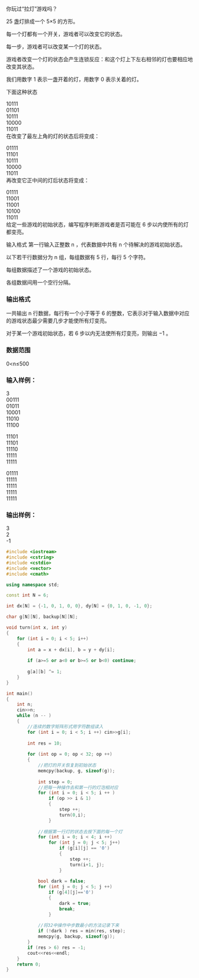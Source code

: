 你玩过“拉灯”游戏吗？

25
 盏灯排成一个 5×5
 的方形。

每一个灯都有一个开关，游戏者可以改变它的状态。

每一步，游戏者可以改变某一个灯的状态。

游戏者改变一个灯的状态会产生连锁反应：和这个灯上下左右相邻的灯也要相应地改变其状态。

我们用数字 1
 表示一盏开着的灯，用数字 0
 表示关着的灯。

下面这种状态

10111  
01101  
10111  
10000  
11011  
在改变了最左上角的灯的状态后将变成：

01111  
11101  
10111  
10000   
11011  
再改变它正中间的灯后状态将变成：

01111  
11001   
11001  
10100   
11011  
给定一些游戏的初始状态，编写程序判断游戏者是否可能在 6
 步以内使所有的灯都变亮。

输入格式
第一行输入正整数 n
，代表数据中共有 n
 个待解决的游戏初始状态。

以下若干行数据分为 n
 组，每组数据有 5
 行，每行 5
 个字符。

每组数据描述了一个游戏的初始状态。

各组数据间用一个空行分隔。

### 输出格式
一共输出 n
 行数据，每行有一个小于等于 6
 的整数，它表示对于输入数据中对应的游戏状态最少需要几步才能使所有灯变亮。

对于某一个游戏初始状态，若 6
 步以内无法使所有灯变亮，则输出 −1
。

### 数据范围
0<n≤500
### 输入样例：
3  
00111  
01011   
10001  
11010  
11100  

11101  
11101  
11110  
11111  
11111  

01111  
11111  
11111   
11111  
11111  
### 输出样例：
  
3  
2  
-1  

```c++
#include <iostream>
#include <cstring>
#include <cstdio>
#include <vector>
#include <cmath>

using namespace std;

const int N = 6;

int dx[N] = {-1, 0, 1, 0, 0}, dy[N] = {0, 1, 0, -1, 0};

char g[N][N], backup[N][N];

void turn(int x, int y)
{
    for (int i = 0; i < 5; i++)
    {
        int a = x + dx[i], b = y + dy[i];
        
        if (a>=5 or a<0 or b>=5 or b<0) continue;
        
        g[a][b] ^= 1;
    }
}

int main()
{   
    int n;
    cin>>n;
    while (n -- )
    {
        //连续的数字矩阵形式用字符数组读入
        for (int i = 0; i < 5; i ++) cin>>g[i];
        
        int res = 10;
        
        for (int op = 0; op < 32; op ++)
        {
            //把灯的开关恢复到初始状态
            memcpy(backup, g, sizeof(g));
            
            int step = 0;
            //把每一种操作去和第一行的灯泡相对应
            for (int i = 0; i < 5; i ++ )
                if (op >> i & 1)
                {
                    step ++;
                    turn(0,i);
                }
            
            //根据第一行灯的状态去按下面的每一个灯
            for (int i = 0; i < 4; i ++)
                for (int j = 0; j < 5; j++)
                    if (g[i][j] == '0')
                    {
                        step ++;
                        turn(i+1, j);
                    }
            
            bool dark = false;
            for (int j = 0; j < 5; j ++)
                if (g[4][j]=='0')
                {
                    dark = true;
                    break;
                }
            
            //将32中操作中步数最小的方法记录下来
            if (!dark ) res = min(res, step);
            memcpy(g, backup, sizeof(g));
        }
        if (res > 6) res = -1;
        cout<<res<<endl;
    }
    return 0;
}
```
